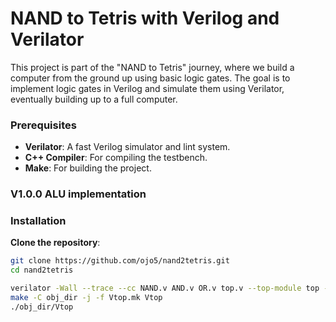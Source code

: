 # NAND to Tetris with Verilog and Verilator

This project is part of the "NAND to Tetris" journey, where we build a computer from the ground up using basic logic gates. The goal is to implement logic gates in Verilog and simulate them using Verilator, eventually building up to a full computer.

### Prerequisites

- **Verilator**: A fast Verilog simulator and lint system.
- **C++ Compiler**: For compiling the testbench.
- **Make**: For building the project.

### V1.0.0 ALU implementation

### Installation

**Clone the repository**:

   ```bash
   git clone https://github.com/ojo5/nand2tetris.git
   cd nand2tetris
   ```

```bash
verilator -Wall --trace --cc NAND.v AND.v OR.v top.v --top-module top --exe top.cpp
make -C obj_dir -j -f Vtop.mk Vtop
./obj_dir/Vtop
```

